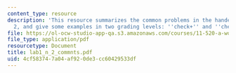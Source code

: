```yaml
---
content_type: resource
description: 'This resource summarizes the common problems in the handed lab 1 and
  2, and give some examples in two grading levels: ''check+'' and ''check.'''
file: https://ol-ocw-studio-app-qa.s3.amazonaws.com/courses/11-520-a-workshop-on-geographic-information-systems-fall-2005/4cf583747a04af920de3cc60429533df_lab1_n_2_commnts.pdf
file_type: application/pdf
resourcetype: Document
title: lab1_n_2_commnts.pdf
uid: 4cf58374-7a04-af92-0de3-cc60429533df
---
```


